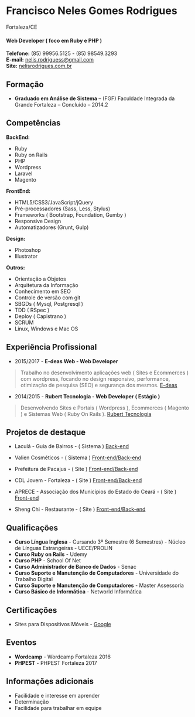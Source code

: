 # Francisco Neles Gomes Rodrigues
Fortaleza/CE

#### Web Developer ( foco em Ruby e PHP )

**Telefone:** (85) 99956.5125 - (85) 98549.3293 <br />
**E-mail:** nelis.rodriguess@gmail.com <br />
**Site:** [nelisrodrigues.com.br](https://nelisrodrigues.com.br/) <br />

## Formação
* **Graduado em Análise de Sistema** – (FGF) Faculdade Integrada da Grande Fortaleza – Concluído – 2014.2

## Competências

**BackEnd:**
* Ruby
* Ruby on Rails
* PHP
* Wordpress
* Laravel
* Magento

**FrontEnd:**
* HTML5/CSS3/JavaScript/jQuery
* Pré-processadores (Sass, Less, Stylus)
* Frameworks ( Bootstrap, Foundation, Gumby )
* Responsive Design
* Automatizadores (Grunt, Gulp)

**Design:**
* Photoshop
* Illustrator

**Outros:**
* Orientação a Objetos
* Arquitetura da Informação
* Conhecimento em SEO
* Controle de versão com git
* SBGDs ( Mysql, Postgresql )
* TDD ( RSpec )
* Deploy ( Capistrano )
* SCRUM
* Linux, Windows e Mac OS

## Experiência Profissional

* 2015/2017 - **E-deas Web - Web Developer**
> Trabalho no desenvolvimento aplicações web ( Sites e Ecommerces ) com wordpress, focando no design responsivo, performance, otimização de pesquisa (SEO) e segurança dos mesmos.
[E-deas](http://e-deas.com.br)

* 2014/2015 - **Rubert Tecnologia - Web Developer ( Estágio )**
> Desenvolvendo Sites e Portais ( Wordpress ), Ecommerces ( Magento ) e Sistemas Web ( Ruby On Rails ).
[Rubert Tecnologia](http://rubert.com.br)

## Projetos de destaque

* Laculá - Guia de Bairros - ( Sistema )
[Back-end](https://lacula.com.br)

* Valien Cosméticos - ( Sistema )
[Front-end/Back-end](http://office.valien.com.br)

* Prefeitura de Pacajus -  ( Site )
[Front-end/Back-end](http://pacajus.ce.gov.br)

* CDL Jovem - Fortaleza - ( Site )
[Front-end/Back-end](http://cdljovemfor.com.br)

* APRECE - Associação dos Municípios do Estado do Ceará - ( Site )
[Front-end](http://aprece.org.br)

* Sheng Chi - Restaurante - ( Site )
[Front-end/Back-end](http://shengchi.com.br)


## Qualificações
* **Curso Língua Inglesa** - Cursando 3º Semestre (6 Semestres) - Núcleo de Línguas Estrangeiras - UECE/PROLIN
* **Curso Ruby on Rails** - Udemy  
* **Curso PHP**  - School Of Net
* **Curso Administrador de Banco de Dados** - Senac
* **Curso Suporte e Manutenção de Computadores** - Universidade do Trabalho Digital
* **Curso Suporte e Manutenção de Computadores** - Master Assessoria
* **Curso Básico de Informática** - Networld Informática

## Certificações
* Sites para Dispositivos Móveis - [ Google ](https://www.google.com.br/partners/#i_profile;idtf=112521124707596699821;)

## Eventos
* **Wordcamp** - Wordcamp Fortaleza 2016
* **PHPEST** - PHPEST Fortaleza 2017

## Informações adicionais

* Facilidade e interesse em aprender
* Determinação
* Facilidade para trabalhar em equipe
